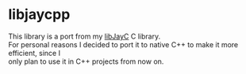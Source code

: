 # libjaycpp

This library is a port from my [libJayC](https://github.com/gnarrf95/libjayc) C library.   
For personal reasons I decided to port it to native C++ to make it more efficient, since I   
only plan to use it in C++ projects from now on.
